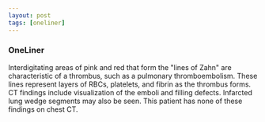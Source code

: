 ```yaml
---
layout: post
tags: [oneliner]
---
```



### OneLiner

Interdigitating areas of pink and red that form the "lines of Zahn" are characteristic of a thrombus, such as a pulmonary thromboembolism. These lines represent layers of RBCs, platelets, and fibrin as the thrombus forms. CT findings include visualization of the emboli and filling defects. Infarcted lung wedge segments may also be seen. This patient has none of these findings on chest CT.
